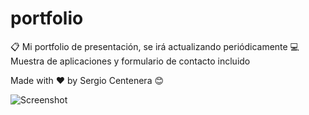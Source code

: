 # portfolio

📋 Mi portfolio de presentación, se irá actualizando periódicamente
💻 Muestra de aplicaciones y formulario de contacto incluido

Made with ❤️ by Sergio Centenera 😊

![Screenshot](screenshot.jpg)
